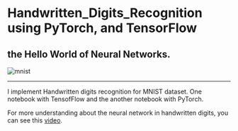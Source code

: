 # Handwritten_Digits_Recognition using PyTorch, and TensorFlow
## the Hello World of Neural Networks.


![mnist](https://user-images.githubusercontent.com/68460588/178729176-3d304569-869c-43ef-aff5-43b317c4b183.png)

---

I implement Handwritten digits recognition for MNIST dataset. One notebook with TensofFlow and the another notebook with PyTorch.

For more understanding about the neural network in handwritten digits, you can see this [video](https://youtube.com/watch?v=aircAruvnKk&feature=share).
